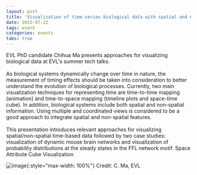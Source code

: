 ```yaml
---
layout: post
title: 'Visualization of time-series biological data with spatial and non-spatial features embedded'
date: 2015-07-22
tags: event
categories: events
tabs: true
---
```


EVL PhD candidate Chihua Ma presents approaches for visualizing biological data at EVL's summer tech talks.<br><br>
As biological systems dynamically change over time in nature, the measurement of timing effects should be taken into consideration to better understand the evolution of biological processes. Currently, two main visualization techniques for representing time are time-to-time mapping (animation) and time-to-space mapping (timeline plots and space-time cube). In addition, biological systems include both spatial and non-spatial information. Using multiple and coordinated views is considered to be a good approach to integrate spatial and non-spatial features.<br><br>
This presentation introduces relevant approaches for visualizing spatial/non-spatial time-based data followed by two case studies: visualization of dynamic mouse brain networks and visualization of probability distributions at the steady states in the FFL network motif.
Space Attribute Cube Visualization

![image](https://www.evl.uic.edu/output/originals/spaceattributecube_vis.png-srcw.jpg){:style="max-width: 100%"}
Credit: C. Ma, EVL

